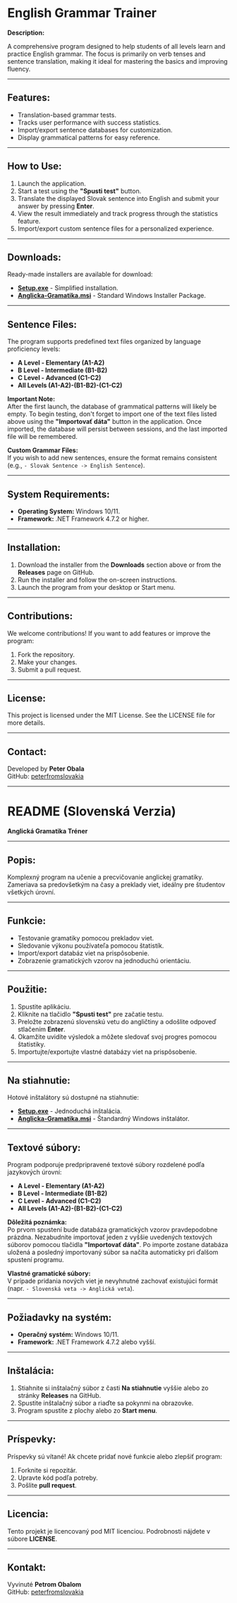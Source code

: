# English Grammar Trainer

**Description:**

A comprehensive program designed to help students of all levels learn and practice English grammar. The focus is primarily on verb tenses and sentence translation, making it ideal for mastering the basics and improving fluency.

---

## Features:

- Translation-based grammar tests.
- Tracks user performance with success statistics.
- Import/export sentence databases for customization.
- Display grammatical patterns for easy reference.

---

## How to Use:

1. Launch the application.
2. Start a test using the **"Spusti test"** button.
3. Translate the displayed Slovak sentence into English and submit your answer by pressing **Enter**.
4. View the result immediately and track progress through the statistics feature.
5. Import/export custom sentence files for a personalized experience.

---

## Downloads:

Ready-made installers are available for download:
- **[Setup.exe](./setup.exe)** - Simplified installation.
- **[Anglicka-Gramatika.msi](./Anglicka-Gramatika.msi)** - Standard Windows Installer Package.

---

## Sentence Files:

The program supports predefined text files organized by language proficiency levels:
- **A Level - Elementary (A1-A2)**
- **B Level - Intermediate (B1-B2)**
- **C Level - Advanced (C1-C2)**
- **All Levels (A1-A2)-(B1-B2)-(C1-C2)**

**Important Note:**  
After the first launch, the database of grammatical patterns will likely be empty. To begin testing, don't forget to import one of the text files listed above using the **"Importovať dáta"** button in the application. Once imported, the database will persist between sessions, and the last imported file will be remembered.

**Custom Grammar Files:**  
If you wish to add new sentences, ensure the format remains consistent (e.g., `- Slovak Sentence -> English Sentence`).

---

## System Requirements:

- **Operating System:** Windows 10/11.
- **Framework:** .NET Framework 4.7.2 or higher.

---

## Installation:

1. Download the installer from the **Downloads** section above or from the **Releases** page on GitHub.
2. Run the installer and follow the on-screen instructions.
3. Launch the program from your desktop or Start menu.

---

## Contributions:

We welcome contributions! If you want to add features or improve the program:
1. Fork the repository.
2. Make your changes.
3. Submit a pull request.

---

## License:

This project is licensed under the MIT License. See the LICENSE file for more details.

---

## Contact:

Developed by **Peter Obala**  
GitHub: [peterfromslovakia](https://github.com/peterfromslovakia)

---

# README (Slovenská Verzia)

**Anglická Gramatika Tréner**

---

## Popis:

Komplexný program na učenie a precvičovanie anglickej gramatiky. Zameriava sa predovšetkým na časy a preklady viet, ideálny pre študentov všetkých úrovní.

---

## Funkcie:

- Testovanie gramatiky pomocou prekladov viet.
- Sledovanie výkonu používateľa pomocou štatistík.
- Import/export databáz viet na prispôsobenie.
- Zobrazenie gramatických vzorov na jednoduchú orientáciu.

---

## Použitie:

1. Spustite aplikáciu.
2. Kliknite na tlačidlo **"Spusti test"** pre začatie testu.
3. Preložte zobrazenú slovenskú vetu do angličtiny a odošlite odpoveď stlačením **Enter**.
4. Okamžite uvidíte výsledok a môžete sledovať svoj progres pomocou štatistiky.
5. Importujte/exportujte vlastné databázy viet na prispôsobenie.

---

## Na stiahnutie:

Hotové inštalátory sú dostupné na stiahnutie:
- **[Setup.exe](./setup.exe)** - Jednoduchá inštalácia.
- **[Anglicka-Gramatika.msi](./Anglicka-Gramatika.msi)** - Štandardný Windows inštalátor.

---

## Textové súbory:

Program podporuje predpripravené textové súbory rozdelené podľa jazykových úrovní:
- **A Level - Elementary (A1-A2)**
- **B Level - Intermediate (B1-B2)**
- **C Level - Advanced (C1-C2)**
- **All Levels (A1-A2)-(B1-B2)-(C1-C2)**

**Dôležitá poznámka:**  
Po prvom spustení bude databáza gramatických vzorov pravdepodobne prázdna. Nezabudnite importovať jeden z vyššie uvedených textových súborov pomocou tlačidla **"Importovať dáta"**. Po importe zostane databáza uložená a posledný importovaný súbor sa načíta automaticky pri ďalšom spustení programu.

**Vlastné gramatické súbory:**  
V prípade pridania nových viet je nevyhnutné zachovať existujúci formát (napr. `- Slovenská veta -> Anglická veta`).

---

## Požiadavky na systém:

- **Operačný systém:** Windows 10/11.
- **Framework:** .NET Framework 4.7.2 alebo vyšší.

---

## Inštalácia:

1. Stiahnite si inštalačný súbor z časti **Na stiahnutie** vyššie alebo zo stránky **Releases** na GitHub.
2. Spustite inštalačný súbor a riaďte sa pokynmi na obrazovke.
3. Program spustite z plochy alebo zo **Start menu**.

---

## Príspevky:

Príspevky sú vítané! Ak chcete pridať nové funkcie alebo zlepšiť program:
1. Forknite si repozitár.
2. Upravte kód podľa potreby.
3. Pošlite **pull request**.

---

## Licencia:

Tento projekt je licencovaný pod MIT licenciou. Podrobnosti nájdete v súbore **LICENSE**.

---

## Kontakt:

Vyvinuté **Petrom Obalom**  
GitHub: [peterfromslovakia](https://github.com/peterfromslovakia)
